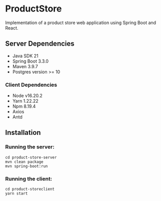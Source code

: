# ProductStore
Implementation of a product store web application using Spring Boot and React.

## Server Dependencies
* Java SDK 21
* Spring Boot 3.3.0
* Maven 3.9.7
* Postgres version >= 10

### Client Dependencies
* Node v16.20.2
* Yarn 1.22.22
* Npm 8.19.4
* Axios
* Antd

## Installation
### Running the server:
    cd product-store-server 
    mvn clean package
    mvn spring-boot:run

### Running the client:
    cd product-storeclient
    yarn start

    
